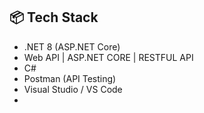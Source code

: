 ## 📦 Tech Stack

- .NET 8 (ASP.NET Core)
- Web API | ASP.NET CORE | RESTFUL API
- C#
- Postman (API Testing)
- Visual Studio / VS Code
- 
